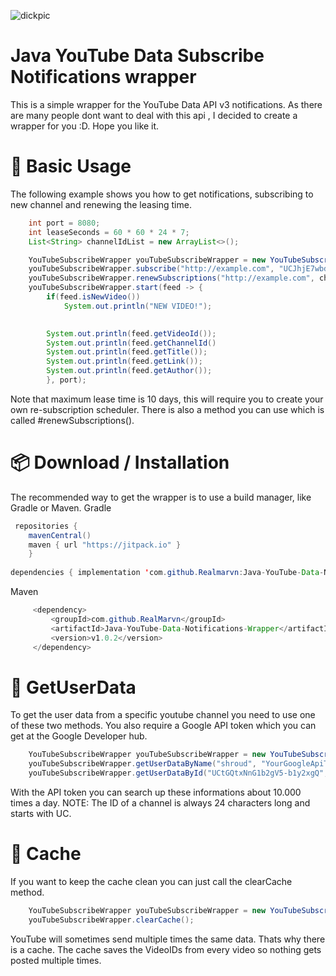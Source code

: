 ![dickpic](https://user-images.githubusercontent.com/67916561/111707819-10265280-8845-11eb-90f4-d2e6e0715342.png)

# Java YouTube Data Subscribe Notifications wrapper

This is a simple wrapper for the YouTube Data API v3 notifications. As there are many people dont want to deal with this api , I decided to create a wrapper for you :D. Hope you like it.

# 🎉 Basic Usage
The following example shows you how to get notifications, subscribing to new channel and renewing the leasing time.
```Java
    int port = 8080;
    int leaseSeconds = 60 * 60 * 24 * 7;
    List<String> channelIdList = new ArrayList<>();

    YouTubeSubscribeWrapper youTubeSubscribeWrapper = new YouTubeSubscribeWrapper();
    youTubeSubscribeWrapper.subscribe("http://example.com", "UCJhjE7wbdYAae1G25m0tHAA", leaseSeconds);
    youTubeSubscribeWrapper.renewSubscriptions("http://example.com", channelIdList,  864000);
    youTubeSubscribeWrapper.start(feed -> {
        if(feed.isNewVideo())
            System.out.println("NEW VIDEO!");
        

        System.out.println(feed.getVideoId());
        System.out.println(feed.getChannelId()
        System.out.println(feed.getTitle());
        System.out.println(feed.getLink());
        System.out.println(feed.getAuthor());
        }, port);
```
Note that maximum lease time is 10 days, this will require you to create your own re-subscription scheduler. There is also a method you can use which is called #renewSubscriptions().

# 📦 Download / Installation
The recommended way to get the wrapper is to use a build manager, like Gradle or Maven.
Gradle
```java
 repositories { 
    mavenCentral()
    maven { url "https://jitpack.io" } 
    }
    
dependencies { implementation 'com.github.Realmarvn:Java-YouTube-Data-Notifications-Wrapper:v1.0.2' }
```

Maven
```java
     <dependency>
         <groupId>com.github.RealMarvn</groupId>
         <artifactId>Java-YouTube-Data-Notifications-Wrapper</artifactId>
         <version>v1.0.2</version>
     </dependency>
```

# 📒 GetUserData
To get the user data from a specific youtube channel you need to use one of these two methods. You also require a Google API token which you can get at the Google Developer hub.
```Java
    YouTubeSubscribeWrapper youTubeSubscribeWrapper = new YouTubeSubscribeWrapper();
    youTubeSubscribeWrapper.getUserDataByName("shroud", "YourGoogleApiToken").getId; // Will give you back the ID of the channel you are searching
    youTubeSubscribeWrapper.getUserDataById("UCtGQtxNnG1b2gV5-b1y2xgQ", "YourGoogleApiToken").getName; // Will give you back the name of the channel you are searching
```
With the API token you can search up these informations about 10.000 times a day. 
NOTE: The ID of a channel is always 24 characters long and starts with UC.


# 🔧 Cache
If you want to keep the cache clean you can just call the clearCache method.
```Java
    YouTubeSubscribeWrapper youTubeSubscribeWrapper = new YouTubeSubscribeWrapper();
    youTubeSubscribeWrapper.clearCache();
```
YouTube will sometimes send multiple times the same data.
Thats why there is a cache.
The cache saves the VideoIDs from every video so nothing gets posted multiple times.
